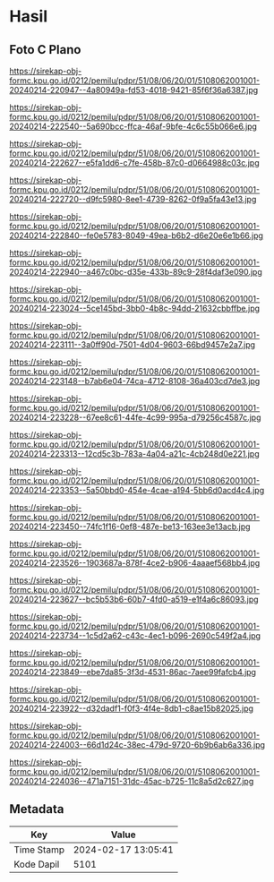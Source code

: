 # Hasil

## Foto C Plano

https://sirekap-obj-formc.kpu.go.id/0212/pemilu/pdpr/51/08/06/20/01/5108062001001-20240214-220947--4a80949a-fd53-4018-9421-85f6f36a6387.jpg

https://sirekap-obj-formc.kpu.go.id/0212/pemilu/pdpr/51/08/06/20/01/5108062001001-20240214-222540--5a690bcc-ffca-46af-9bfe-4c6c55b066e6.jpg

https://sirekap-obj-formc.kpu.go.id/0212/pemilu/pdpr/51/08/06/20/01/5108062001001-20240214-222627--e5fa1dd6-c7fe-458b-87c0-d0664988c03c.jpg

https://sirekap-obj-formc.kpu.go.id/0212/pemilu/pdpr/51/08/06/20/01/5108062001001-20240214-222720--d9fc5980-8ee1-4739-8262-0f9a5fa43e13.jpg

https://sirekap-obj-formc.kpu.go.id/0212/pemilu/pdpr/51/08/06/20/01/5108062001001-20240214-222840--fe0e5783-8049-49ea-b6b2-d6e20e6e1b66.jpg

https://sirekap-obj-formc.kpu.go.id/0212/pemilu/pdpr/51/08/06/20/01/5108062001001-20240214-222940--a467c0bc-d35e-433b-89c9-28f4daf3e090.jpg

https://sirekap-obj-formc.kpu.go.id/0212/pemilu/pdpr/51/08/06/20/01/5108062001001-20240214-223024--5ce145bd-3bb0-4b8c-94dd-21632cbbffbe.jpg

https://sirekap-obj-formc.kpu.go.id/0212/pemilu/pdpr/51/08/06/20/01/5108062001001-20240214-223111--3a0ff90d-7501-4d04-9603-66bd9457e2a7.jpg

https://sirekap-obj-formc.kpu.go.id/0212/pemilu/pdpr/51/08/06/20/01/5108062001001-20240214-223148--b7ab6e04-74ca-4712-8108-36a403cd7de3.jpg

https://sirekap-obj-formc.kpu.go.id/0212/pemilu/pdpr/51/08/06/20/01/5108062001001-20240214-223228--67ee8c61-44fe-4c99-995a-d79256c4587c.jpg

https://sirekap-obj-formc.kpu.go.id/0212/pemilu/pdpr/51/08/06/20/01/5108062001001-20240214-223313--12cd5c3b-783a-4a04-a21c-4cb248d0e221.jpg

https://sirekap-obj-formc.kpu.go.id/0212/pemilu/pdpr/51/08/06/20/01/5108062001001-20240214-223353--5a50bbd0-454e-4cae-a194-5bb6d0acd4c4.jpg

https://sirekap-obj-formc.kpu.go.id/0212/pemilu/pdpr/51/08/06/20/01/5108062001001-20240214-223450--74fc1f16-0ef8-487e-be13-163ee3e13acb.jpg

https://sirekap-obj-formc.kpu.go.id/0212/pemilu/pdpr/51/08/06/20/01/5108062001001-20240214-223526--1903687a-878f-4ce2-b906-4aaaef568bb4.jpg

https://sirekap-obj-formc.kpu.go.id/0212/pemilu/pdpr/51/08/06/20/01/5108062001001-20240214-223627--bc5b53b6-60b7-4fd0-a519-e1f4a6c86093.jpg

https://sirekap-obj-formc.kpu.go.id/0212/pemilu/pdpr/51/08/06/20/01/5108062001001-20240214-223734--1c5d2a62-c43c-4ec1-b096-2690c549f2a4.jpg

https://sirekap-obj-formc.kpu.go.id/0212/pemilu/pdpr/51/08/06/20/01/5108062001001-20240214-223849--ebe7da85-3f3d-4531-86ac-7aee99fafcb4.jpg

https://sirekap-obj-formc.kpu.go.id/0212/pemilu/pdpr/51/08/06/20/01/5108062001001-20240214-223922--d32dadf1-f0f3-4f4e-8db1-c8ae15b82025.jpg

https://sirekap-obj-formc.kpu.go.id/0212/pemilu/pdpr/51/08/06/20/01/5108062001001-20240214-224003--66d1d24c-38ec-479d-9720-6b9b6ab6a336.jpg

https://sirekap-obj-formc.kpu.go.id/0212/pemilu/pdpr/51/08/06/20/01/5108062001001-20240214-224036--471a7151-31dc-45ac-b725-11c8a5d2c627.jpg


## Metadata

| Key        | Value               |
| ---------- | ------------------- |
| Time Stamp | 2024-02-17 13:05:41 |
| Kode Dapil | 5101                |



